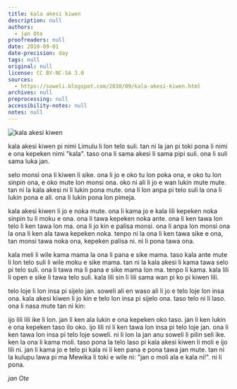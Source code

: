 ```yaml
---
title: kala akesi kiwen
description: null
authors:
  - jan Ote
proofreaders: null
date: 2010-09-01
date-precision: day
tags: null
original: null
license: CC BY-NC-SA 3.0
sources:
  - https://soweli.blogspot.com/2010/09/kala-akesi-kiwen.html
archives: null
preprocessing: null
accessibility-notes: null
notes: null
---
```


<!-- "Limule(dD).jpg" by Didier Descouens (https://commons.wikimedia.org/wiki/File:Limule(dD).jpg). CC BY-SA 4.0. -->
![kala akesi kiwen](https://upload.wikimedia.org/wikipedia/commons/a/a4/Limule%28dD%29.jpg)

kala akesi kiwen pi nimi Limulu li lon telo suli. tan ni la jan pi toki pona li nimi e ona kepeken nimi "kala". taso ona li sama akesi li sama pipi suli. ona li suli sama luka jan.

selo monsi ona li kiwen li sike. ona li jo e oko tu lon poka ona, e oko tu lon sinpin ona, e oko mute lon monsi ona. oko ni ali li jo e wan lukin mute mute. tan ni la kala akesi ni li lukin pona mute. ona li lon anpa pi telo suli la ona li lukin pona e ali. ona li lukin pona lon pimeja.

kala akesi kiwen li jo e noka mute. ona li kama jo e kala lili kepeken noka sinpin tu li moku e ona. ona li tawa kepeken noka ante. ona li ken tawa lon telo li ken tawa lon ma. ona li jo kin e palisa monsi. ona li anpa lon monsi ona la ona li ken ala tawa kepeken noka. tenpo ni la ona li ken tawa sike e ona, tan monsi tawa noka ona, kepeken palisa ni. ni li pona tawa ona.

kala meli li wile kama mama la ona li pana e sike mama. taso kala ante mute li lon telo suli li wile moku e sike mama. tan ni la kala akesi li kama tawa selo pi telo suli. ona li tawa ma li pana e sike mama lon ma. tenpo li kama. kala lili li open e sike li tawa telo suli. kala lili sin li lili sama wan pi ko pi kiwen lili.

telo loje li lon insa pi sijelo jan. soweli ali en waso ali li jo e telo loje lon insa ona. kala akesi kiwen li jo kin e telo lon insa pi sijelo ona. taso telo ni li laso. ona li nasa mute tan ni kin:

ijo lili lili ike li lon. jan li ken ala lukin e ona kepeken oko taso. jan li ken lukin e ona kepeken taso ilo oko. ijo lili ni li ken tawa lon insa pi telo loje jan. ona li ken tawa lon insa pi telo loje soweli. ni li lon la jan anu soweli li pilin seli ike. ken la ona li kama moli. taso pona la telo laso pi kala akesi kiwen li moli e ijo lili ni. jan li kama jo e telo pi kala ni li ken pana e pona tawa jan mute. tan ni la kulupu lawa pi ma Mewika li toki e wile ni: "jan o moli ala e kala ni!". ni li pona.

*jan Ote*
